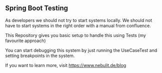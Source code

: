 ## Spring Boot Testing

As developers we should not try to start systems locally.
We should not have to start systems in the right order with a manual from confluence.

This Repository gives you basic setup to handle this using Tests (my favourite approach)

You can start debugging this system by just running the UseCaseTest and setting breakpoints in the system.

If you want to learn more, visit https://www.nebulit.de/blog
